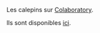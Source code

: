 Les calepins sur [Colaboratory](https://colab.research.google.com/github/ai-technipreneurs/site-officiel-atelier-3-P/blob/main/Bienvenue_dans_Colaboratory.ipynb).

Ils sont disponibles [ici](https://github.com/gabayae/bases_de_programmation_python-colab).
